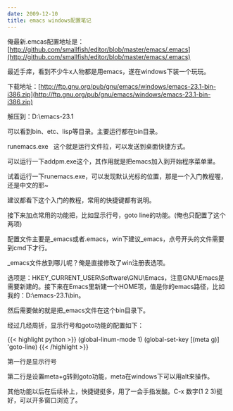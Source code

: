 ```yaml
---
date: 2009-12-10
title: emacs windows配置笔记
---
```


俺最新.emcas配置地址是：[http://github.com/smallfish/editor/blob/master/emacs/.emacs](http://github.com/smallfish/editor/blob/master/emacs/.emacs)

最近手痒，看到不少牛x人物都是用emacs，遂在windows下装一个玩玩。

下载地址：[http://ftp.gnu.org/pub/gnu/emacs/windows/emacs-23.1-bin-i386.zip](http://ftp.gnu.org/pub/gnu/emacs/windows/emacs-23.1-bin-i386.zip)

解压到：D:\emacs-23.1

可以看到bin、etc、lisp等目录。主要运行都在bin目录。

runemacs.exe   这个就是运行文件拉，可以发送到桌面快捷方式。

可以运行一下addpm.exe这个，其作用就是把emacs加入到开始程序菜单里。

试着运行一下runemacs.exe，可以发现默认光标的位置，那是一个入门教程喔，还是中文的耶~

建议都看下这个入门的教程，常用的快捷键都有说明。

接下来加点常用的功能把，比如显示行号，goto line的功能。(俺也只配置了这个两项)

配置文件主要是_emacs或者.emacs，win下建议_emacs，点号开头的文件需要到cmd下才行。

_emacs文件放到哪儿呢？俺是直接修改了win注册表选项。

选项是：HKEY_CURRENT_USER\Software\GNU\Emacs，注意GNU\Emacs是需要新建的。接下来在Emacs里新建一个HOME项，值是你的emacs路径，比如我的：D:\emacs-23.1\bin。

然后需要做的就是把_emacs文件在这个bin目录下。

经过几经周折，显示行号和goto功能的配置如下：

{{< highlight python >}}
(global-linum-mode 1)
(global-set-key [(meta g)] 'goto-line)
{{< /highlight >}}

第一行是显示行号

第二行是设置meta+g转到goto功能，meta在windows下可以用alt来操作。

其他功能以后在后续补上，快捷键挺多，用了一会手指发酸。C-x 数字(1 2 3)挺好，可以开多窗口浏览了。

